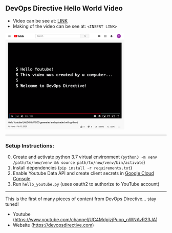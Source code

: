 ## DevOps Directive Hello World Video

- Video can be see at: [LINK](https://www.youtube.com/watch?v=7CIakJ8PMZs)
- Making of the video can be see at: `<INSERT LINK>`

<img src="images/hello_youtube.png" height="300">


---

### Setup Instructions: 

0. Create and activate python 3.7 virtual environment (`python3 -m venv /path/to/new/venv && source path/to/new/venv/bin/activate`)
1. Install dependencies (`pip install -r requirements.txt`)
2. Enable Youtube Data API and create client secrets in [Google Cloud Console](https://console.developers.google.com/apis/api/youtube.googleapis.com/credentials)
3. Run `hello_youtube.py` (uses oauth2 to authorize to YouTube account)

---

This is the first of many pieces of content from DevOps Directive... stay tuned! 
- Youtube (https://www.youtube.com/channel/UC4MdpjzjPuop_qWNAvR23JA)
- Website (https://devopsdirective.com)